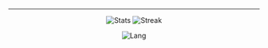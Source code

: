 ----

<p align="center">
  <img src="https://github-readme-stats.vercel.app/api?username=andrewbx&show_icons=true&theme=transparent&include_all_commits&hide_border=true&card_width=350" alt="Stats" />
  <img src="https://github-readme-streak-stats.herokuapp.com/?user=andrewbx&theme=transparent&hide_border=true&card_width=380" alt="Streak" />
</p>

<p align="center">
  <img src="https://github-readme-stats.vercel.app/api/top-langs/?username=andrewbx&theme=transparent&layout=default&hide_border=true&card_width=800" alt="Lang" />
</p>
